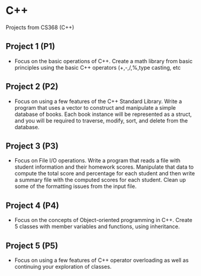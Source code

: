 # C++
Projects from CS368 (C++)

## Project 1 (P1)
- Focus on the basic operations of C++. Create a math library from basic principles using the basic C++ operators (+,-,/,%,type casting, etc

## Project 2 (P2)
- Focus on using a few features of the C++ Standard Library. Write a program that uses a vector to construct and manipulate a simple database of books. Each book instance will be represented as a struct, and you will be required to traverse, modify, sort, and delete from the database.

## Project 3 (P3)
- Focus on File I/O operations. Write a program that reads a file with student information and their homework scores. Manipulate that data to compute the total score and percentage for each student and then write a summary file with the computed scores for each student. Clean up some of the formatting issues from the input file.

## Project 4 (P4)
- Focus on the concepts of Object-oriented programming in C++. Create 5 classes with member variables and functions, using inheritance. 

## Project 5 (P5)
- Focus on using a few features of C++ operator overloading as well as continuing your exploration of classes.
